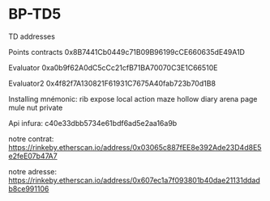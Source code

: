 # BP-TD5

TD addresses

Points contracts 0x8B7441Cb0449c71B09B96199cCE660635dE49A1D

Evaluator 0xa0b9f62A0dC5cCc21cfB71BA70070C3E1C66510E

Evaluator2 0x4f82f7A130821F61931C7675A40fab723b70d1B8

Installing
mnémonic: rib expose local action maze hollow diary arena page mule nut private

Api infura: c40e33dbb5734e61bdf6ad5e2aa16a9b

notre contrat: https://rinkeby.etherscan.io/address/0x03065c887fEE8e392Ade23D4d8E5e2feE07b47A7

notre adresse: https://rinkeby.etherscan.io/address/0x607ec1a7f093801b40dae21131ddadb8ce991106